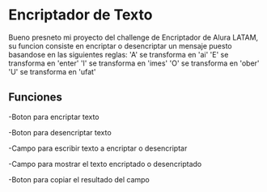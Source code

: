 <h1>Encriptador de Texto</h1>

Bueno presneto mi proyecto del challenge de Encriptador de Alura LATAM, su funcion consiste en encriptar o desencriptar un mensaje puesto basandose en las siguientes reglas:
'A' se transforma en 'ai'
'E' se transforma en 'enter'
'I' se transforma en 'imes'
'O' se transforma en 'ober'
'U' se transforma en 'ufat'

<h2>Funciones</h2>

-Boton para encriptar texto

-Boton para desencriptar texto

-Campo para escribir texto a encriptar o desencriptar

-Campo para mostrar el texto encriptado o desencriptado

-Boton para copiar el resultado del campo
